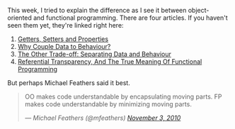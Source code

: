 This week, I tried to explain the difference as I see it between object-oriented and functional programming. There are four articles. If you haven't seen them yet, they're linked right here:

  1. [Getters, Setters and Properties][]
  2. [Why Couple Data to Behaviour?][]
  3. [The Other Trade-off: Separating Data and Behaviour][]
  4. [Referential Transparency, And The True Meaning Of Functional Programming][]

[Getters, Setters and Properties]: http://monospacedmonologues.com/post/138009972532/getters-setters-and-properties
[Why Couple Data to Behaviour?]: http://monospacedmonologues.com/post/138076164433/why-couple-data-to-behaviour
[The Other Trade-off: Separating Data and Behaviour]: http://monospacedmonologues.com/post/138140507048/the-other-trade-off-separating-data-and-behaviour
[Referential Transparency, And The True Meaning Of Functional Programming]: http://monospacedmonologues.com/post/138204666541/referential-transparency-and-the-true-meaning-of

But perhaps Michael Feathers said it best.

> OO makes code understandable by encapsulating moving parts. FP makes code understandable by minimizing moving parts.
>
> <cite>&mdash; Michael Feathers (@mfeathers) <a href="https://twitter.com/mfeathers/status/29581296216">November 3, 2010</a></cite>

